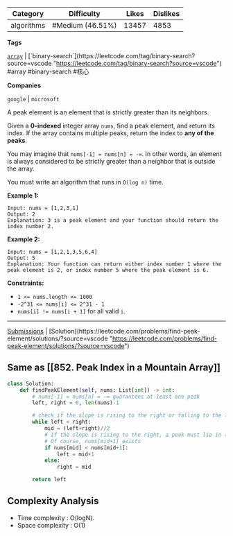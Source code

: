 | Category   | Difficulty       | Likes | Dislikes |
| ---------- | ---------------- | ----- | -------- |
| algorithms | #Medium (46.51%) | 13457 | 4853     |

**Tags**

[`array`](https://leetcode.com/tag/array?source=vscode "https://leetcode.com/tag/array?source=vscode") | [`binary-search`](https://leetcode.com/tag/binary-search?source=vscode "https://leetcode.com/tag/binary-search?source=vscode") #array #binary-search #核心 

**Companies**

`google` | `microsoft`

A peak element is an element that is strictly greater than its neighbors.

Given a **0-indexed** integer array `nums`, find a peak element, and return its index. If the array contains multiple peaks, return the index to **any of the peaks**.

You may imagine that `nums[-1] = nums[n] = -∞`. In other words, an element is always considered to be strictly greater than a neighbor that is outside the array.

You must write an algorithm that runs in `O(log n)` time.

**Example 1:**

```
Input: nums = [1,2,3,1]
Output: 2
Explanation: 3 is a peak element and your function should return the index number 2.
```

**Example 2:**

```
Input: nums = [1,2,1,3,5,6,4]
Output: 5
Explanation: Your function can return either index number 1 where the peak element is 2, or index number 5 where the peak element is 6.
```

**Constraints:**

- `1 <= nums.length <= 1000`
- `-2^31 <= nums[i] <= 2^31 - 1`
- `nums[i] != nums[i + 1]` for all valid `i`.

---


[Submissions](https://leetcode.com/problems/find-peak-element/submissions/?source=vscode "https://leetcode.com/problems/find-peak-element/submissions/?source=vscode") | [Solution](https://leetcode.com/problems/find-peak-element/solutions/?source=vscode "https://leetcode.com/problems/find-peak-element/solutions/?source=vscode")

## Same as [[852. Peak Index in a Mountain Array]]

```python
class Solution:
    def findPeakElement(self, nums: List[int]) -> int:
        # nums[-1] = nums[n] = -∞ guarantees at least one peak
        left, right = 0, len(nums)-1

        # check if the slope is rising to the right or falling to the left
        while left < right:
            mid = (left+right)//2
            # If the slope is rising to the right, a peak must lie in (mid+1, r]
            # Of course, nums[mid+1] exists
            if nums[mid] < nums[mid+1]:
                left = mid+1
            else:
                right = mid

        return left
```


## Complexity Analysis

- Time complexity : O(logN).
- Space complexity : O(1)